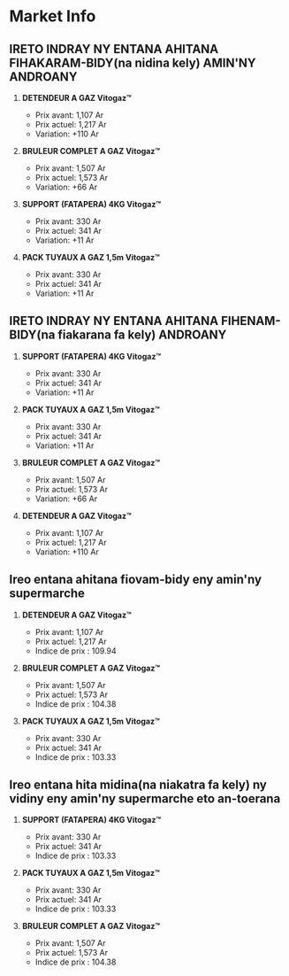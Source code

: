 # Market Info

## IRETO INDRAY NY ENTANA AHITANA FIHAKARAM-BIDY(na nidina kely) AMIN'NY ANDROANY

1. **DETENDEUR A GAZ Vitogaz™**
   - Prix avant: 1,107 Ar
   - Prix actuel: 1,217 Ar
   - Variation: +110 Ar

2. **BRULEUR COMPLET A GAZ Vitogaz™**
   - Prix avant: 1,507 Ar
   - Prix actuel: 1,573 Ar
   - Variation: +66 Ar

3. **SUPPORT (FATAPERA) 4KG Vitogaz™**
   - Prix avant: 330 Ar
   - Prix actuel: 341 Ar
   - Variation: +11 Ar

4. **PACK TUYAUX A GAZ 1,5m Vitogaz™**
   - Prix avant: 330 Ar
   - Prix actuel: 341 Ar
   - Variation: +11 Ar

## IRETO INDRAY NY ENTANA AHITANA FIHENAM-BIDY(na fiakarana fa kely) ANDROANY

1. **SUPPORT (FATAPERA) 4KG Vitogaz™**
   - Prix avant: 330 Ar
   - Prix actuel: 341 Ar
   - Variation: +11 Ar

2. **PACK TUYAUX A GAZ 1,5m Vitogaz™**
   - Prix avant: 330 Ar
   - Prix actuel: 341 Ar
   - Variation: +11 Ar

3. **BRULEUR COMPLET A GAZ Vitogaz™**
   - Prix avant: 1,507 Ar
   - Prix actuel: 1,573 Ar
   - Variation: +66 Ar

4. **DETENDEUR A GAZ Vitogaz™**
   - Prix avant: 1,107 Ar
   - Prix actuel: 1,217 Ar
   - Variation: +110 Ar

## Ireo entana ahitana fiovam-bidy eny amin'ny supermarche

1. **DETENDEUR A GAZ Vitogaz™**
   - Prix avant: 1,107 Ar
   - Prix actuel: 1,217 Ar
   - Indice de prix : 109.94

2. **BRULEUR COMPLET A GAZ Vitogaz™**
   - Prix avant: 1,507 Ar
   - Prix actuel: 1,573 Ar
   - Indice de prix : 104.38

3. **PACK TUYAUX A GAZ 1,5m Vitogaz™**
   - Prix avant: 330 Ar
   - Prix actuel: 341 Ar
   - Indice de prix : 103.33

## Ireo entana hita midina(na niakatra fa kely) ny vidiny eny amin'ny supermarche eto an-toerana

1. **SUPPORT (FATAPERA) 4KG Vitogaz™**
   - Prix avant: 330 Ar
   - Prix actuel: 341 Ar
   - Indice de prix : 103.33

2. **PACK TUYAUX A GAZ 1,5m Vitogaz™**
   - Prix avant: 330 Ar
   - Prix actuel: 341 Ar
   - Indice de prix : 103.33

3. **BRULEUR COMPLET A GAZ Vitogaz™**
   - Prix avant: 1,507 Ar
   - Prix actuel: 1,573 Ar
   - Indice de prix : 104.38

